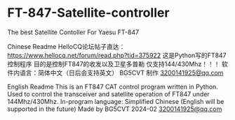 # FT-847-Satellite-controller
The best Satellite Contoller For Yaesu FT-847

Chinese Readme
HelloCQ论坛帖子直达：https://www.hellocq.net/forum/read.php?tid=375922
这是Python写的FT847控制程序
目的是控制FT847的收发以及卫星多普勒 仅支持144/430Mhz！！！
软件内语言：简体中文（日后会支持英文）
BG5CVT 制作 3200141925@qq.com

English Readme
This is an FT847 CAT control program written in Python.
Used to control the transceiver and satellite operation of FT847 under 144Mhz/430Mhz.
In-program language: Simplified Chinese (English will be supported in the future)
Made by BG5CVT 2024-02 3200141925@qq.com
